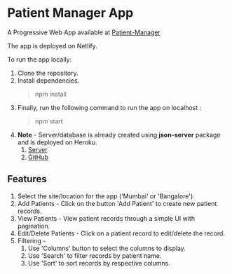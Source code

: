 # Patient Manager App

A Progressive Web App available at [Patient-Manager](https://qure-ai-patient-manager.netlify.app/)

The app is deployed on Netlify.

To run the app locally:

1. Clone the repository.
2. Install dependencies.
   > npm install
3. Finally, run the following command to run the app on localhost :
   > npm start
4. **Note** - Server/database is already created using **json-server** package and is deployed on Heroku.
   1. [Server](https://patient-manager-json-server.herokuapp.com/)
   2. [GitHub](https://github.com/ksdev22/patient-manager-json-server)

## Features

1. Select the site/location for the app ('Mumbai' or 'Bangalore').
2. Add Patients - Click on the button 'Add Patient' to create new patient records.
3. View Patients - View patient records through a simple UI with pagination.
4. Edit/Delete Patients - Click on a patient record to edit/delete the record.
5. Filtering -
   1. Use 'Columns' button to select the columns to display.
   2. Use 'Search' to filter records by patient name.
   3. Use 'Sort' to sort records by respective columns.
